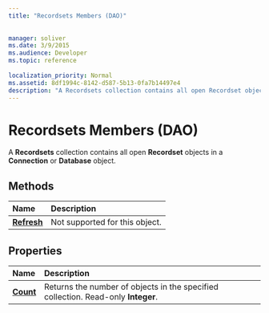 ```yaml
---
title: "Recordsets Members (DAO)"
 
 
manager: soliver
ms.date: 3/9/2015
ms.audience: Developer
ms.topic: reference
  
localization_priority: Normal
ms.assetid: 8df1994c-8142-d587-5b13-0fa7b14497e4
description: "A Recordsets collection contains all open Recordset objects in a Connection or Database object."
---
```


# Recordsets Members (DAO)

A **Recordsets** collection contains all open **Recordset** objects in a **Connection** or **Database** object. 
  
## Methods

|**Name**|**Description**|
|:-----|:-----|
|**[Refresh](recordsets-refresh-method-dao.md)** <br/> |Not supported for this object.  <br/> |
   
## Properties

|**Name**|**Description**|
|:-----|:-----|
|**[Count](recordsets-count-property-dao.md)** <br/> |Returns the number of objects in the specified collection. Read-only **Integer**.  <br/> |
   

